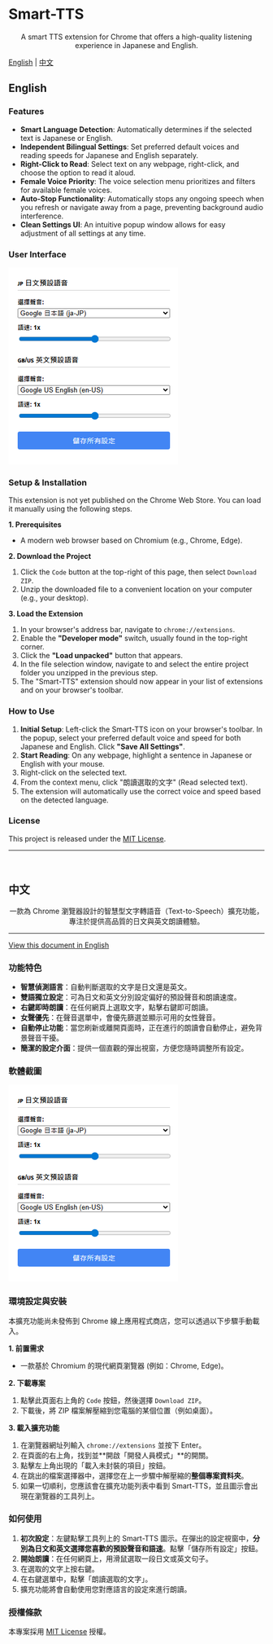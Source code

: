 # Smart-TTS

<div align="center">
A smart TTS extension for Chrome that offers a high-quality listening experience in Japanese and English.
</div>

[English](#english) | [中文](#中文)

## <a name="english"></a>English

### Features

  * **Smart Language Detection**: Automatically determines if the selected text is Japanese or English.
  * **Independent Bilingual Settings**: Set preferred default voices and reading speeds for Japanese and English separately.
  * **Right-Click to Read**: Select text on any webpage, right-click, and choose the option to read it aloud.
  * **Female Voice Priority**: The voice selection menu prioritizes and filters for available female voices.
  * **Auto-Stop Functionality**: Automatically stops any ongoing speech when you refresh or navigate away from a page, preventing background audio interference.
  * **Clean Settings UI**: An intuitive popup window allows for easy adjustment of all settings at any time.

### User Interface

![Screenshot](images/screenshot.png)

### Setup & Installation

This extension is not yet published on the Chrome Web Store. You can load it manually using the following steps.

**1. Prerequisites**

  * A modern web browser based on Chromium (e.g., Chrome, Edge).

**2. Download the Project**

1.  Click the `Code` button at the top-right of this page, then select `Download ZIP`.
2.  Unzip the downloaded file to a convenient location on your computer (e.g., your desktop).

**3. Load the Extension**

1.  In your browser's address bar, navigate to `chrome://extensions`.
2.  Enable the **"Developer mode"** switch, usually found in the top-right corner.
3.  Click the **"Load unpacked"** button that appears.
4.  In the file selection window, navigate to and select the entire project folder you unzipped in the previous step.
5.  The "Smart-TTS" extension should now appear in your list of extensions and on your browser's toolbar.

### How to Use

1.  **Initial Setup**: Left-click the Smart-TTS icon on your browser's toolbar. In the popup, select your preferred default voice and speed for both Japanese and English. Click **"Save All Settings"**.
2.  **Start Reading**: On any webpage, highlight a sentence in Japanese or English with your mouse.
3.  Right-click on the selected text.
4.  From the context menu, click "朗讀選取的文字" (Read selected text).
5.  The extension will automatically use the correct voice and speed based on the detected language.

### License

This project is released under the [MIT License](LICENSE).

-----

<br>

## <a name="中文"></a>中文

<div align="center">
一款為 Chrome 瀏覽器設計的智慧型文字轉語音（Text-to-Speech）擴充功能，專注於提供高品質的日文與英文朗讀體驗。
</div>

-----

[View this document in English](#english)

### 功能特色

  * **智慧偵測語言**：自動判斷選取的文字是日文還是英文。
  * **雙語獨立設定**：可為日文和英文分別設定偏好的預設聲音和朗讀速度。
  * **右鍵即時朗讀**：在任何網頁上選取文字，點擊右鍵即可朗讀。
  * **女聲優先**：在聲音選單中，會優先篩選並顯示可用的女性聲音。
  * **自動停止功能**：當您刷新或離開頁面時，正在進行的朗讀會自動停止，避免背景聲音干擾。
  * **簡潔的設定介面**：提供一個直觀的彈出視窗，方便您隨時調整所有設定。

### 軟體截圖

![軟體截圖](images/screenshot.png)

### 環境設定與安裝

本擴充功能尚未發佈到 Chrome 線上應用程式商店，您可以透過以下步驟手動載入。

**1. 前置需求**

  * 一款基於 Chromium 的現代網頁瀏覽器 (例如：Chrome, Edge)。

**2. 下載專案**

1.  點擊此頁面右上角的 `Code` 按鈕，然後選擇 `Download ZIP`。
2.  下載後，將 ZIP 檔案解壓縮到您電腦的某個位置（例如桌面）。

**3. 載入擴充功能**

1.  在瀏覽器網址列輸入 `chrome://extensions` 並按下 Enter。
2.  在頁面的右上角，找到並\*\*開啟「開發人員模式」\*\*的開關。
3.  點擊左上角出現的「載入未封裝的項目」按鈕。
4.  在跳出的檔案選擇器中，選擇您在上一步驟中解壓縮的**整個專案資料夾**。
5.  如果一切順利，您應該會在擴充功能列表中看到 Smart-TTS，並且圖示會出現在瀏覽器的工具列上。

### 如何使用

1.  **初次設定**：左鍵點擊工具列上的 Smart-TTS 圖示。在彈出的設定視窗中，**分別為日文和英文選擇您喜歡的預設聲音和語速**。點擊「儲存所有設定」按鈕。
2.  **開始朗讀**：在任何網頁上，用滑鼠選取一段日文或英文句子。
3.  在選取的文字上按右鍵。
4.  在右鍵選單中，點擊「朗讀選取的文字」。
5.  擴充功能將會自動使用您對應語言的設定來進行朗讀。

### 授權條款

本專案採用 [MIT License](LICENSE) 授權。
